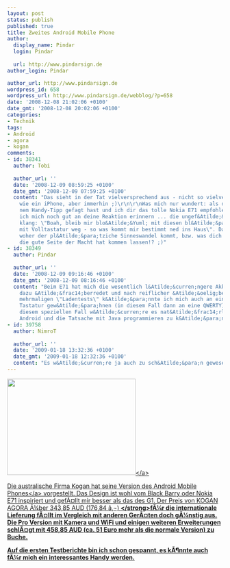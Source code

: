 ```yaml
---
layout: post
status: publish
published: true
title: Zweites Android Mobile Phone
author:
  display_name: Pindar
  login: Pindar
  
  url: http://www.pindarsign.de
author_login: Pindar

author_url: http://www.pindarsign.de
wordpress_id: 658
wordpress_url: http://www.pindarsign.de/webblog/?p=658
date: '2008-12-08 21:02:06 +0100'
date_gmt: '2008-12-08 20:02:06 +0100'
categories:
- Technik
tags:
- Android
- agora
- kogan
comments:
- id: 38341
  author: Tobi
  
  author_url: ''
  date: '2008-12-09 08:59:25 +0100'
  date_gmt: '2008-12-09 07:59:25 +0100'
  content: "Das sieht in der Tat vielversprechend aus - nicht so vielversprechend
    wie ein iPhone, aber immerhin ;)\r\n\r\nWas mich nur wundert: als du mich nach
    nem Handy-Tipp gefagt hast und ich dir das tolle Nokia E71 empfohlen habe, kann
    ich mich noch gut an deine Reaktion erinnern ... die ungef&Atilde;&curren;hr so
    klang: \"Boah, bleib mir blo&Atilde;&Yuml; mit diesen bl&Atilde;&para;den Ger&Atilde;&curren;ten
    mit Volltastatur weg - so was kommt mir bestimmt ned ins Haus\". Darf ich fragen,
    woher der pl&Atilde;&para;tziche Sinneswandel kommt, bzw. was dich endlich auf
    die gute Seite der Macht hat kommen lassen!? ;)"
- id: 38349
  author: Pindar
  
  author_url: ''
  date: '2008-12-09 09:16:46 +0100'
  date_gmt: '2008-12-09 08:16:46 +0100'
  content: "Beim E71 hat mich die wesentlich l&Atilde;&curren;ngere Akkulaufzeit langsam
    dazu &Atilde;&frac14;berredet und nach reiflicher &Atilde;&oelig;berlegung und
    mehrmaligen \"Ladentests\" k&Atilde;&para;nnte ich mich auch an eine echte QWERTZ
    Tastatur gew&Atilde;&para;hnen (in diesem Fall dann an eine QWERTY).\r\nUnd in
    diesem speziellen Fall w&Atilde;&curren;re es nat&Atilde;&frac14;rlich noch das
    Android und die Tatsache mit Java programmieren zu k&Atilde;&para;nnen..."
- id: 39758
  author: NimroT
  
  author_url: ''
  date: '2009-01-18 13:32:36 +0100'
  date_gmt: '2009-01-18 12:32:36 +0100'
  content: "Es w&Atilde;&curren;re ja auch zu sch&Atilde;&para;n gewesen ;-)\r\n\r\nhttp:&#47;&#47;www.heise.de&#47;newsticker&#47;Fehlstart-Android-Handy-Kogan-Agora-kommt-nicht--&#47;meldung&#47;121890"
---
```

<p><a href="http:&#47;&#47;www.pindarsign.de&#47;webblog&#47;wp-content&#47;uploads&#47;2008&#47;12&#47;agora_1_copy_jpg_400x300_q90.jpg"><img class="alignleft size-medium wp-image-659" title="Agora" src="http:&#47;&#47;www.pindarsign.de&#47;webblog&#47;wp-content&#47;uploads&#47;2008&#47;12&#47;agora_1_copy_jpg_400x300_q90-300x225.jpg" alt="" width="300" height="225" &#47;><&#47;a></p>
<p>Die australische Firma Kogan hat <a href="http:&#47;&#47;www.kogan.com.au&#47;shop&#47;android-powered-kogan-agora-3G-mobile-phone&#47;" target="_blank">seine Version des Android Mobile Phones<&#47;a> vorgestellt. Das Design ist wohl vom Black Barry oder Nokia E71 inspiriert und gef&Atilde;&curren;llt mir besser als das des G1. Der Preis von KOGAN AGORA &Atilde;&frac14;ber 343,85 AUD (176,84 &acirc;&sbquo;&not;)<strong> <&#47;strong>f&Atilde;&frac14;r die internationale Lieferung f&Atilde;&curren;llt im Vergleich mit anderen Ger&Atilde;&curren;ten doch g&Atilde;&frac14;nstig aus. Die Pro Version mit Kamera und WiFi und einigen weiteren Erweiterungen schl&Atilde;&curren;gt mit 458,85 AUD (ca. 51 Euro mehr als die normale Version) zu Buche.</p>
<p>Auf die ersten Testberichte bin ich schon gespannt, es k&Atilde;&para;nnte auch f&Atilde;&frac14;r mich ein interessantes Handy werden.</p>
